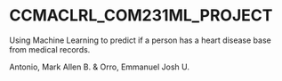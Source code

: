 # CCMACLRL_COM231ML_PROJECT
Using Machine Learning to predict if a person has a heart disease base from medical records.

Antonio, Mark Allen B. &
Orro, Emmanuel Josh U.
